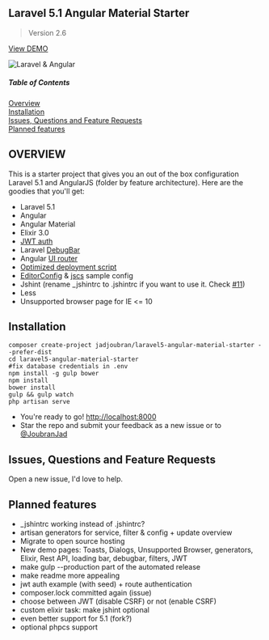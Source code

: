 ## Laravel 5.1 Angular Material Starter
> Version 2.6

<a href="https://infinite-dusk-3948.herokuapp.com/" target="_blank">View DEMO</a>

![Laravel & Angular](http://i.imgur.com/ZbLzOPP.jpg)


##### Table of Contents
[Overview](#overview)  
[Installation](#installation)  
[Issues, Questions and Feature Requests](#issues)  
[Planned features](#planned_features)  

<a name="overview"></a>
## OVERVIEW
This is a starter project that gives you an out of the box configuration Laravel 5.1 and AngularJS (folder by feature architecture).
Here are the goodies that you'll get:

* Laravel 5.1
* Angular
* Angular Material
* Elixir 3.0
* [JWT auth](https://scotch.io/tutorials/token-based-authentication-for-angularjs-and-laravel-apps)
* Laravel [DebugBar](https://github.com/barryvdh/laravel-debugbar)
* Angular [UI router](https://github.com/angular-ui/ui-router)
* [Optimized deployment script](https://github.com/jadjoubran/laravel5-angular-material-starter/blob/master/deploy.sh)
* [EditorConfig](http://editorconfig.org/) & [jscs](http://jscs.info/) sample config
* Jshint (rename _jshintrc to .jshintrc if you want to use it. Check [#11](https://github.com/jadjoubran/laravel5-angular-material-starter/issues/11))
* Less
* Unsupported browser page for IE <= 10


<a name="installation"></a>
## Installation

    composer create-project jadjoubran/laravel5-angular-material-starter --prefer-dist
    cd laravel5-angular-material-starter
    #fix database credentials in .env
    npm install -g gulp bower
    npm install
    bower install
    gulp && gulp watch
    php artisan serve
* You're ready to go! <a href="http://localhost:8000" target="_blank">http://localhost:8000</a>
* Star the repo and submit your feedback as a new issue or to <a href="https://twitter.com/joubranjad" target="_blank">@JoubranJad</a>

<a name="issues"></a>
## Issues, Questions and Feature Requests
Open a new issue, I'd love to help.


<a name="planned_features"></a>
## Planned features

- _jshintrc working instead of .jshintrc?
- artisan generators for service, filter & config + update overview
- Migrate to open source hosting
- New demo pages: Toasts, Dialogs, Unsupported Browser, generators, Elixir, Rest API, loading bar, debugbar, filters, JWT
- make gulp --production part of the automated release
- make readme more appealing
- jwt auth example (with seed) + route authentication
- composer.lock committed again (issue)
- choose between JWT (disable CSRF) or not (enable CSRF)
- custom elixir task: make jshint optional
- even better support for 5.1 (fork?)
- optional phpcs support
